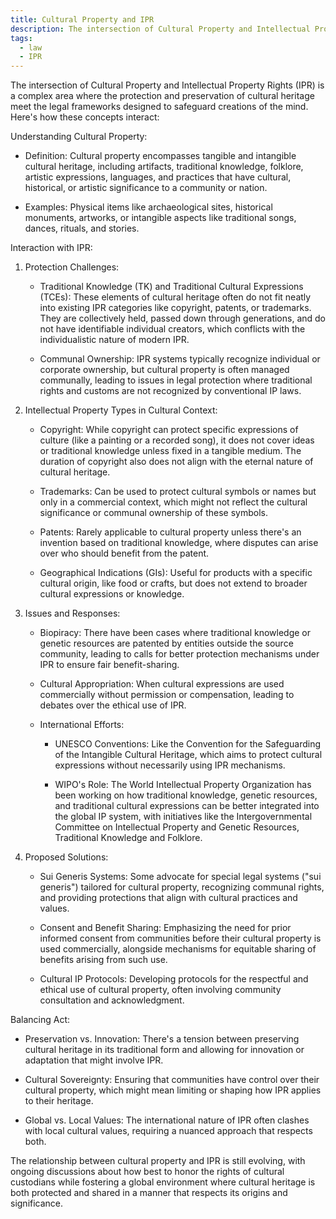 ```yaml
---
title: Cultural Property and IPR
description: The intersection of Cultural Property and Intellectual Property Rights (IPR) is a complex area where the protection and preservation of cultural heritage meet the legal frameworks designed to safeguard creations of the mind.
tags:
  - law
  - IPR
---
```

The intersection of Cultural Property and Intellectual Property Rights (IPR) is a complex area where the protection and preservation of cultural heritage meet the legal frameworks designed to safeguard creations of the mind. Here's how these concepts interact:

  

Understanding Cultural Property:

- Definition: Cultural property encompasses tangible and intangible cultural heritage, including artifacts, traditional knowledge, folklore, artistic expressions, languages, and practices that have cultural, historical, or artistic significance to a community or nation.
    
- Examples: Physical items like archaeological sites, historical monuments, artworks, or intangible aspects like traditional songs, dances, rituals, and stories.
    

  

Interaction with IPR:

1. Protection Challenges:
    
      
    - Traditional Knowledge (TK) and Traditional Cultural Expressions (TCEs): These elements of cultural heritage often do not fit neatly into existing IPR categories like copyright, patents, or trademarks. They are collectively held, passed down through generations, and do not have identifiable individual creators, which conflicts with the individualistic nature of modern IPR.
        
    - Communal Ownership: IPR systems typically recognize individual or corporate ownership, but cultural property is often managed communally, leading to issues in legal protection where traditional rights and customs are not recognized by conventional IP laws.
        
2. Intellectual Property Types in Cultural Context:
    
      
    - Copyright: While copyright can protect specific expressions of culture (like a painting or a recorded song), it does not cover ideas or traditional knowledge unless fixed in a tangible medium. The duration of copyright also does not align with the eternal nature of cultural heritage.
        
    - Trademarks: Can be used to protect cultural symbols or names but only in a commercial context, which might not reflect the cultural significance or communal ownership of these symbols.
        
    - Patents: Rarely applicable to cultural property unless there's an invention based on traditional knowledge, where disputes can arise over who should benefit from the patent.
        
    - Geographical Indications (GIs): Useful for products with a specific cultural origin, like food or crafts, but does not extend to broader cultural expressions or knowledge.
        
3. Issues and Responses:
    
      
    - Biopiracy: There have been cases where traditional knowledge or genetic resources are patented by entities outside the source community, leading to calls for better protection mechanisms under IPR to ensure fair benefit-sharing.
        
    - Cultural Appropriation: When cultural expressions are used commercially without permission or compensation, leading to debates over the ethical use of IPR.
        
    - International Efforts:
        
        - UNESCO Conventions: Like the Convention for the Safeguarding of the Intangible Cultural Heritage, which aims to protect cultural expressions without necessarily using IPR mechanisms.
            
        - WIPO's Role: The World Intellectual Property Organization has been working on how traditional knowledge, genetic resources, and traditional cultural expressions can be better integrated into the global IP system, with initiatives like the Intergovernmental Committee on Intellectual Property and Genetic Resources, Traditional Knowledge and Folklore.
            
4. Proposed Solutions:
    
      
    - Sui Generis Systems: Some advocate for special legal systems ("sui generis") tailored for cultural property, recognizing communal rights, and providing protections that align with cultural practices and values.
        
    - Consent and Benefit Sharing: Emphasizing the need for prior informed consent from communities before their cultural property is used commercially, alongside mechanisms for equitable sharing of benefits arising from such use.
        
    - Cultural IP Protocols: Developing protocols for the respectful and ethical use of cultural property, often involving community consultation and acknowledgment.
        

  

Balancing Act:

- Preservation vs. Innovation: There's a tension between preserving cultural heritage in its traditional form and allowing for innovation or adaptation that might involve IPR.
    
- Cultural Sovereignty: Ensuring that communities have control over their cultural property, which might mean limiting or shaping how IPR applies to their heritage.
    
- Global vs. Local Values: The international nature of IPR often clashes with local cultural values, requiring a nuanced approach that respects both.
    

  

The relationship between cultural property and IPR is still evolving, with ongoing discussions about how best to honor the rights of cultural custodians while fostering a global environment where cultural heritage is both protected and shared in a manner that respects its origins and significance.